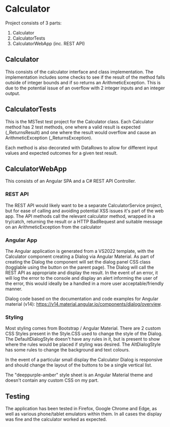 # Calculator

Project consists of 3 parts:
1. Calculator
2. CalculatorTests
3. CalculatorWebApp (inc. REST API)

## Calculator
This consists of the calculator interface and class implementation. The implementation includes some checks to see if the result of the method falls outside of integer bounds and if so returns an ArithmeticException. This is due to the potential issue of an overflow with 2 integer inputs and an integer output.

## CalculatorTests
This is the MSTest test project for the Calculator class. Each Calculator method has 2 test methods, one where a valid result is expected (_ReturnsResult) and one where the result would overflow and cause an ArithmeticException (_ReturnsException). 

Each method is also decorated with DataRows to allow for different input values and expected outcomes for a given test result.

## CalculatorWebApp
This consists of an Angular SPA and a C# REST API Controller. 

### REST API
The REST API would likely want to be a separate CalculatorService project, but for ease of calling and avoiding potential XSS issues it's part of the web app. The API methods call the relevant calculator method, wrapped in a try/catch, returning the result or a HTTP BadRequest and suitable message on an ArithmeticException from the calculator

### Angular App
The Angular application is generated from a VS2022 template, with the Calculator component creating a Dialog via Angular Material. As part of creating the Dialog the component will set the dialog panel CSS class (togglable using the button on the parent page). The Dialog will call the REST API as appropriate and display the result. In the event of an error, it will log the error to the console and display an alert informing the user of the error, this would ideally be a handled in a more user acceptable/friendly manner.

Dialog code based on the documentation and code examples for Angular material (v14): https://v14.material.angular.io/components/dialog/overview.

### Styling
Most styling comes from Bootstrap / Angular Material. There are 2 custom CSS Styles present in the Style.CSS used to change the style of the Dialog. The DefaultDialogStyle doesn't have any rules in it, but is present to show where the rules would be placed if styling was desired. The AltDialogStyle has some rules to change the background and text colours. 

In the event of a particular small display the Calculator Dialog is responsive and should change the layout of the buttons to be a single vertical list.

The "deeppurple-amber" style sheet is an Angular Material theme and doesn't contain any custom CSS on my part. 

## Testing
The application has been tested in Firefox, Google Chrome and Edge, as well as various phone/tablet emulators within them. In all cases the display was fine and the calculator worked as expected.
